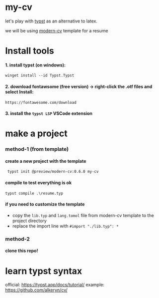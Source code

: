 # my-cv
let's play with [typst](https://github.com/typst/typst) as an alternative to latex.

we will be using [modern-cv](https://github.com/DeveloperPaul123/modern-cv/tree/main) template for a resume


# Install tools
#### 1. install typst (on windows):
```
winget install --id Typst.Typst
```

#### 2. download fontawsome (free version) -> right-click the .otf files and select Install:
```
https://fontawesome.com/download
```

#### 3. install the `typst LSP` VSCode extension

# make a project
### method-1 (from template)
#### create a new project with the template
```
 typst init @preview/modern-cv:0.6.0 my-cv
 ```
#### compile to test everything is ok
 ```
typst compile .\resume.typ
 ```




#### if you need to customize the template 

 - copy the `lib.typ` and `lang.tomol` file from modern-cv template to the project directory
 - replace the import line with `#import "./lib.typ": *`


### method-2 
#### clone this repo!

# learn typst syntax

official: https://typst.app/docs/tutorial/
example: https://github.com/alkeryn/cv/
